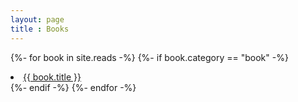 ```yaml
---
layout: page
title : Books
---
```


{%- for book in site.reads -%}
    {%- if book.category == "book" -%}
    <li><a href="{{ book.url | relative_url }}">{{ book.title }}</a></li>
    {%- endif -%}
{%- endfor -%}